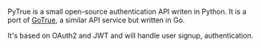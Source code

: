 PyTrue is a small open-source authentication API writen in Python. It is a port of [GoTrue](https://github.com/netlify/gotrue), a similar API service but written in Go. 

It's based on OAuth2 and JWT and will handle user signup, authentication.
